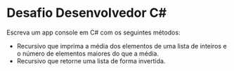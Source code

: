 # Desafio Desenvolvedor C#

Escreva um app console em C# com os seguintes métodos:

- Recursivo que imprima a média dos elementos de uma lista de inteiros e o número de elementos maiores do que a média.
- Recursivo que retorne uma lista de forma invertida.
